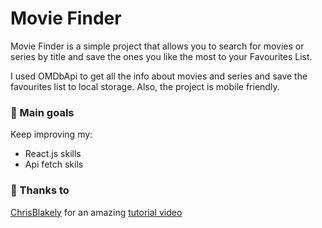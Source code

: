 # Movie Finder

Movie Finder is a simple project that allows you to search for movies or series by title and save the ones you like the most to your Favourites List.

I used OMDbApi to get all the info about movies and series and save the favourites list to local storage. Also, the project is mobile friendly.



### :pushpin: Main goals

Keep improving my: 
 - React.js skills 
 - Api fetch skils



### :pray: Thanks to 

 [ChrisBlakely](https://www.youtube.com/c/ChrisBlakely) for an amazing  [tutorial video](https://www.youtube.com/watch?v=jc9_Bqzy2YQ&t=156s)
